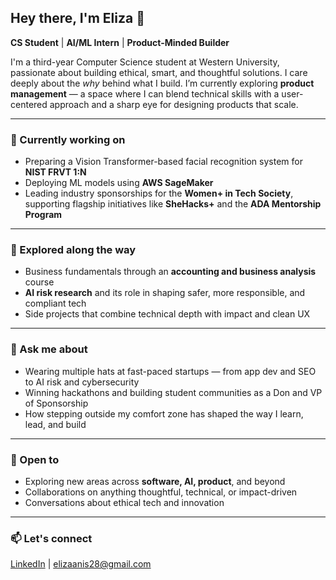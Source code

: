 ## Hey there, I'm Eliza 👋  
**CS Student** | **AI/ML Intern** | **Product-Minded Builder**

I'm a third-year Computer Science student at Western University, passionate about building ethical, smart, and thoughtful solutions. I care deeply about the *why* behind what I build. I’m currently exploring **product management** — a space where I can blend technical skills with a user-centered approach and a sharp eye for designing products that scale.

---

### 🔬 Currently working on
- Preparing a Vision Transformer-based facial recognition system for **NIST FRVT 1:N**  
- Deploying ML models using **AWS SageMaker**  
- Leading industry sponsorships for the **Women+ in Tech Society**, supporting flagship initiatives like **SheHacks+** and the **ADA Mentorship Program**

---

### 🧠 Explored along the way
- Business fundamentals through an **accounting and business analysis** course  
- **AI risk research** and its role in shaping safer, more responsible, and compliant tech  
- Side projects that combine technical depth with impact and clean UX

---

### 💬 Ask me about
- Wearing multiple hats at fast-paced startups — from app dev and SEO to AI risk and cybersecurity  
- Winning hackathons and building student communities as a Don and VP of Sponsorship  
- How stepping outside my comfort zone has shaped the way I learn, lead, and build

---

### 🌱 Open to
- Exploring new areas across **software, AI, product**, and beyond  
- Collaborations on anything thoughtful, technical, or impact-driven  
- Conversations about ethical tech and innovation

---

### 📫 Let's connect  
[LinkedIn](https://www.linkedin.com/in/eliza-anis-281907e/) | [elizaanis28@gmail.com](mailto:elizaanis28@gmail.com)
